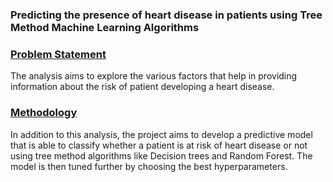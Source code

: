 ### Predicting the presence of heart disease in patients using Tree Method Machine Learning Algorithms 

 ### <ins> Problem Statement
The analysis aims to explore the various factors that help in providing information about the risk of patient developing a heart disease.

 ### <ins> Methodology
 
In addition to this analysis, the project aims to develop a predictive model that is able to classify whether a patient is at risk of heart disease or not using tree method algorithms like Decision trees and Random Forest. The model is then tuned further by choosing the best hyperparameters.

